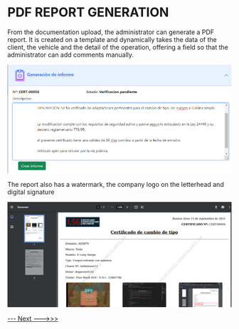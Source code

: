 # PDF REPORT GENERATION

From the documentation upload, the administrator can generate a PDF report. It is created on a template and dynamically takes the data of the client, the vehicle and the detail of the operation, offering a field so that the administrator can add comments manually.

<img src="https://github.com/MrHolmes19/certification-system/blob/main/doc/screenshots/5.admin-texto-pdf.png?raw=true" width="800">

The report also has a watermark, the company logo on the letterhead and digital signature

<img src="https://github.com/MrHolmes19/certification-system/blob/main/doc/screenshots/5.admin-pdf.png?raw=true" width="800">


[--- Next --->>>](certificate.md#UPLOAD-AND-DOWNLOAD-OF-CERTIFICATE)
